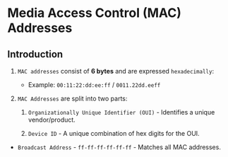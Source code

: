 # Media Access Control (MAC) Addresses

## Introduction

1. `MAC addresses` consist of **6 bytes** and are expressed `hexadecimally`:

   - Example: `00:11:22:dd:ee:ff` / `0011.22dd.eeff`

1. `MAC Addresses` are split into two parts:

   1. `Organizationally Unique Identifier (OUI)` - Identifies a unique vendor/product.

   2. `Device ID` - A unique combination of hex digits for the OUI.

- `Broadcast Address` - `ff-ff-ff-ff-ff-ff` - Matches all MAC addresses.
